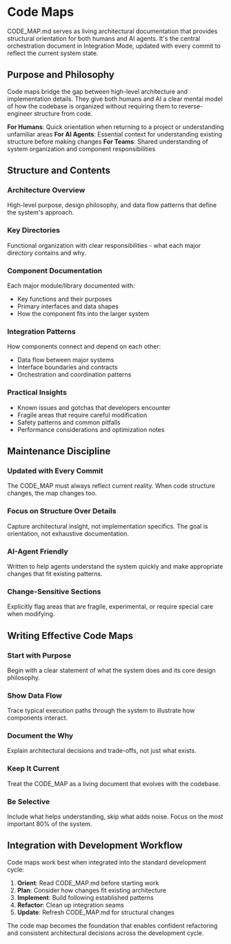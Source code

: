 # Code Maps

CODE_MAP.md serves as living architectural documentation that provides structural orientation for both humans and AI agents. It's the central orchestration document in Integration Mode, updated with every commit to reflect the current system state.

## Purpose and Philosophy

Code maps bridge the gap between high-level architecture and implementation details. They give both humans and AI a clear mental model of how the codebase is organized without requiring them to reverse-engineer structure from code.

**For Humans**: Quick orientation when returning to a project or understanding unfamiliar areas
**For AI Agents**: Essential context for understanding existing structure before making changes
**For Teams**: Shared understanding of system organization and component responsibilities

## Structure and Contents

### Architecture Overview
High-level purpose, design philosophy, and data flow patterns that define the system's approach.

### Key Directories
Functional organization with clear responsibilities - what each major directory contains and why.

### Component Documentation
Each major module/library documented with:
- Key functions and their purposes
- Primary interfaces and data shapes
- How the component fits into the larger system

### Integration Patterns
How components connect and depend on each other:
- Data flow between major systems
- Interface boundaries and contracts
- Orchestration and coordination patterns

### Practical Insights
- Known issues and gotchas that developers encounter
- Fragile areas that require careful modification
- Safety patterns and common pitfalls
- Performance considerations and optimization notes

## Maintenance Discipline

### Updated with Every Commit
The CODE_MAP must always reflect current reality. When code structure changes, the map changes too.

### Focus on Structure Over Details
Capture architectural insight, not implementation specifics. The goal is orientation, not exhaustive documentation.

### AI-Agent Friendly
Written to help agents understand the system quickly and make appropriate changes that fit existing patterns.

### Change-Sensitive Sections
Explicitly flag areas that are fragile, experimental, or require special care when modifying.

## Writing Effective Code Maps

### Start with Purpose
Begin with a clear statement of what the system does and its core design philosophy.

### Show Data Flow
Trace typical execution paths through the system to illustrate how components interact.

### Document the Why
Explain architectural decisions and trade-offs, not just what exists.

### Keep It Current
Treat the CODE_MAP as a living document that evolves with the codebase.

### Be Selective
Include what helps understanding, skip what adds noise. Focus on the most important 80% of the system.

## Integration with Development Workflow

Code maps work best when integrated into the standard development cycle:

1. **Orient**: Read CODE_MAP.md before starting work
2. **Plan**: Consider how changes fit existing architecture
3. **Implement**: Build following established patterns
4. **Refactor**: Clean up integration seams
5. **Update**: Refresh CODE_MAP.md for structural changes

The code map becomes the foundation that enables confident refactoring and consistent architectural decisions across the development cycle.